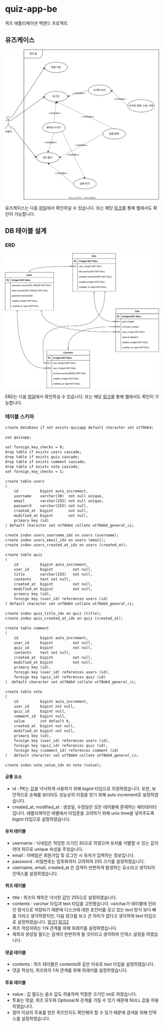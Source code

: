# quiz-app-be
퀴즈 애플리케이션 백엔드 프로젝트

## 유즈케이스

![usecase](document/usecase.svg)

유즈케이스는 다음 [파일](document/usecase.svg)에서 확인하실 수 있습니다. 또는 해당 [링크](https://drive.google.com/file/d/1ksMsPCbwD0EGQt4OMXZbUSdhsNuDSa-1/view?usp=sharing)를 통해 웹에서도 확인이 가능합니다.

## DB 테이블 설계

### ERD

![erd](document/erd.svg)

ERD는 다음 [파일](document/erd.svg)에서 확인하실 수 있습니다. 또는 해당 [링크](https://drive.google.com/file/d/1Cll71F_EpyBHmAchRZxpzvd93X9VlEkm/view?usp=sharing)를 통해 웹에서도 확인이 가능합니다.

### 테이블 스키마

```mysql
create database if not exists quizapp default character set utf8mb4;

use quizapp;

set foreign_key_checks = 0;
drop table if exists users cascade;
drop table if exists quiz cascade;
drop table if exists comment cascade;
drop table if exists vote cascade;
set foreign_key_checks = 1;

create table users
(
    id          bigint auto_increment,
    username    varchar(30)  not null unique,
    email       varchar(255) not null unique,
    password    varchar(255) not null,
    created_at  bigint       not null,
    modified_at bigint       not null,
    primary key (id)
) default character set utf8mb4 collate utf8mb4_general_ci;

create index users_username_idx on users (username);
create index users_email_idx on users (email);
create index users_created_at_idx on users (created_at);

create table quiz
(
    id          bigint auto_increment,
    user_id     bigint         not null,
    title       varchar(255)   not null,
    contents    text not null,
    created_at  bigint         not null,
    modified_at bigint         not null,
    primary key (id),
    foreign key (user_id) references users (id)
) default character set utf8mb4 collate utf8mb4_general_ci;

create index quiz_title_idx on quiz (title);
create index quiz_created_at_idx on quiz (created_at);

create table comment
(
    id          bigint auto_increment,
    user_id     bigint         not null,
    quiz_id     bigint         not null,
    contents    text not null,
    created_at  bigint         not null,
    modified_at bigint         not null,
    primary key (id),
    foreign key (user_id) references users (id),
    foreign key (quiz_id) references quiz (id)
)  default character set utf8mb4 collate utf8mb4_general_ci;

create table vote
(
    id          bigint auto_increment,
    user_id     bigint not null,
    quiz_id     bigint null,
    comment_id  bigint null,
    value       int default 0,
    created_at  bigint not null,
    modified_at bigint not null,
    primary key (id),
    foreign key (user_id) references users (id),
    foreign key (quiz_id) references quiz (id),
    foreign key (comment_id) references comment (id)
)   default character set utf8mb4 collate utf8mb4_general_ci;

create index vote_value_idx on vote (value);
```

#### 공통 요소
- id : PK는 값을 넉넉하게 사용하기 위해 bigint 타입으로 지정하였습니다. 또한, 보안적으로 손해를 보더라도 성능상의 이점을 얻기 위해 auto increment로 설정하였습니다.
- created_at, modified_at : 생성일, 수정일은 모든 테이블에 존재하는 메타데이터입니다. 애플리케이션 레벨에서 타임존을 고려하기 위해 unix time을 넣어주도록 bigint 타입으로 설정하였습니다.

#### 유저 테이블 
- username : 닉네임은 적당한 크기인 30으로 하였으며 유저를 식별할 수 있는 값이어야 하므로 unique 속성을 주었습니다.
- email : 이메일은 회원가입 및 로그인 시 유저가 입력하는 정보입니다.
- password : 비밀번호는 암호화까지 고려하여 255 크기를 설정하였습니다.
- username, email, created_at 은 검색이 빈번하게 발생하는 요소라고 생각되어 인덱스를 설정하였습니다.

#### 퀴즈 테이블
- title : 퀴즈의 제목은 넉넉한 값인 255으로 설정하였습니다.
- contents : varchar 타입과 text 타입을 고민했습니다. varchar가 테이블에 인라인 방식으로 저장되기 때문에 디스크에 대한 포인터를 갖고 있는 text 방식 보다 빠를 거라고 생각하였지만, 다음 링크를 보고 큰 차이가 없다고 생각하여 text 타입으로 설정하였습니다. [링크1](https://stackoverflow.com/questions/6404628/varchar-vs-text-in-mysql?noredirect=1&lq=1) [링크2](https://blog.programster.org/mysql-benchmarking-varchar-vs-text)
- 퀴즈 작성자와는 1:N 관계를 위해 외래키를 설정하였습니다.
- 제목과 생성일 필드는 검색이 빈번하게 될 것이라고 생각하여 인덱스 설정을 하였습니다.

#### 댓글 테이블
- contents : 퀴즈 테이블은 contents와 같은 이유로 text 타입을 설정하였습니다.
- 댓글 작성자, 퀴즈와의 1:N 관계를 위해 외래키를 설정하였습니다.

#### 투표 테이블
- value : 값 필드는 음수 값도 허용하며 적절한 크기인 int로 하였습니다.
- 투표는 댓글, 퀴즈 모두와 Optional:N 관계를 가질 수 있기 때문에 NULL 값을 허용하였습니다.
- 얼마 이상의 투표를 받은 퀴즈인지도 확인해야 할 수 있기 때문에 검색을 위해 인덱스를 설정하였습니다.